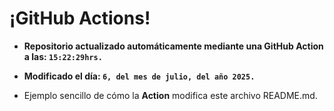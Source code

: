# ¡GitHub Actions!
* **Repositorio actualizado automáticamente mediante una GitHub Action a las: `15:22:29hrs.`**
* **Modificado el día: `6, del mes de julio, del año 2025.`**

* Ejemplo sencillo de cómo la **Action** modifica este archivo README.md.
